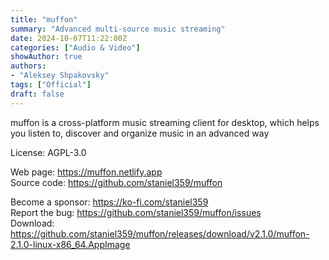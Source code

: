```yaml
---
title: "muffon"
summary: "Advanced multi-source music streaming"
date: 2024-10-07T11:22:00Z
categories: ["Audio & Video"]
showAuthor: true
authors:
- "Aleksey Shpakovsky"
tags: ["Official"]
draft: false
---
```


muffon is a cross-platform music streaming client for desktop, which helps you listen to, discover and organize music in an advanced way

License: AGPL-3.0

Web page: <https://muffon.netlify.app>  
Source code: <https://github.com/staniel359/muffon>

Become a sponsor: <https://ko-fi.com/staniel359>  
Report the bug: <https://github.com/staniel359/muffon/issues>  
Download: <https://github.com/staniel359/muffon/releases/download/v2.1.0/muffon-2.1.0-linux-x86_64.AppImage>
